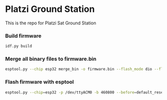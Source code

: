 # Platzi Ground Station
This is the repo for Platzi Sat Ground Station

### Build firmware
```sh
idf.py build
```

### Merge all binary files to firmware.bin
```sh
esptool.py --chip esp32 merge_bin -o firmware.bin --flash_mode dio --flash_freq 40m --flash_size 4MB 0x1000 build/bootloader/bootloader.bin 0x8000 build/partition_table/partition-table.bin 0xd000 build/ota_data_initial.bin  0x10000 build/ground-station.bin
```

### Flash firmware with esptool
```sh
esptool.py --chip=esp32 -p /dev/ttyACM0 -b 460800 --before=default_reset --after=hard_reset write_flash --flash_mode dio --flash_freq 40m --flash_size 4MB 0x0 firmware.bin
```
